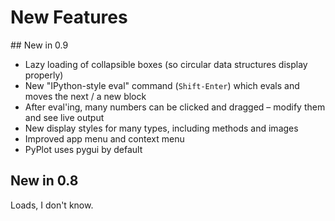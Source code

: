 # New Features

## New in 0.9

* Lazy loading of collapsible boxes (so circular data structures display properly)
* New "IPython-style eval" command (`Shift-Enter`) which evals and moves the next / a new block
* After eval'ing, many numbers can be clicked and dragged – modify them and see live output
* New display styles for many types, including methods and images
* Improved app menu and context menu
* PyPlot uses pygui by default

## New in 0.8

Loads, I don't know.
